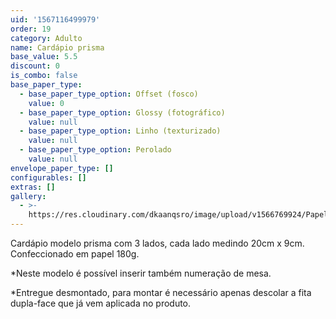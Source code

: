 ```yaml
---
uid: '1567116499979'
order: 19
category: Adulto
name: Cardápio prisma
base_value: 5.5
discount: 0
is_combo: false
base_paper_type:
  - base_paper_type_option: Offset (fosco)
    value: 0
  - base_paper_type_option: Glossy (fotográfico)
    value: null
  - base_paper_type_option: Linho (texturizado)
    value: null
  - base_paper_type_option: Perolado
    value: null
envelope_paper_type: []
configurables: []
extras: []
gallery:
  - >-
    https://res.cloudinary.com/dkaanqsro/image/upload/v1566769924/Papelaria%20adulto/Menu_prisma_kcucdx.jpg
---
```

Cardápio modelo prisma com 3 lados, cada lado medindo 20cm x 9cm. Confeccionado em papel 180g.



\*Neste modelo é possível inserir também numeração de mesa.

\*Entregue desmontado, para montar é necessário apenas descolar a fita dupla-face que já vem aplicada no produto.
